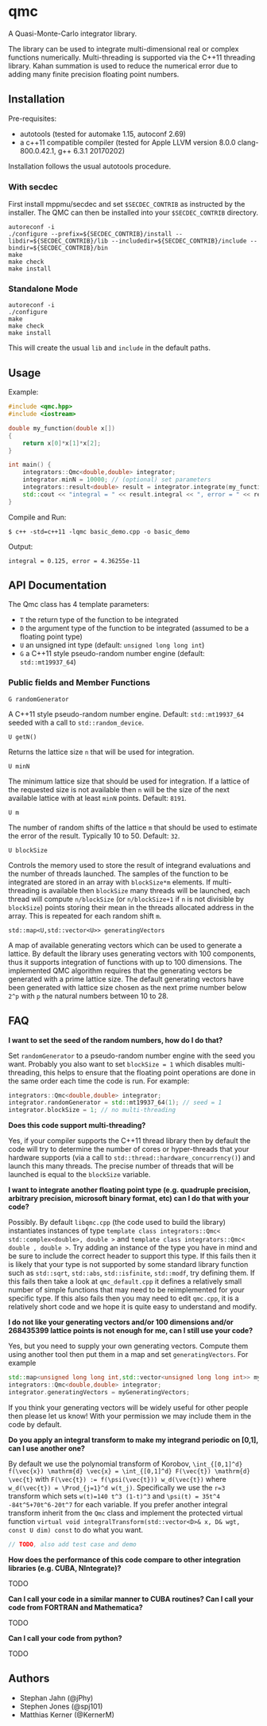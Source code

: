 # qmc

A Quasi-Monte-Carlo integrator library.

The library can be used to integrate multi-dimensional real or complex functions numerically.
Multi-threading is supported via the C++11 threading library.
Kahan summation is used to reduce the numerical error due to adding many finite precision floating point numbers.

## Installation

Pre-requisites:
* autotools (tested for automake 1.15, autoconf 2.69)
* a c++11 compatible compiler (tested for Apple LLVM version 8.0.0 clang-800.0.42.1, g++ 6.3.1 20170202)

Installation follows the usual autotools procedure. 

### With secdec

First install mppmu/secdec and set `$SECDEC_CONTRIB` as instructed by the installer.
The QMC can then be installed into your `$SECDEC_CONTRIB` directory.

```shell
autoreconf -i
./configure --prefix=${SECDEC_CONTRIB}/install --libdir=${SECDEC_CONTRIB}/lib --includedir=${SECDEC_CONTRIB}/include --bindir=${SECDEC_CONTRIB}/bin
make
make check
make install
```

### Standalone Mode

```shell
autoreconf -i
./configure
make
make check
make install
```

This will create the usual `lib` and `include` in the default paths. 

## Usage

Example:
```cpp
#include <qmc.hpp>
#include <iostream>

double my_function(double x[])
{
    return x[0]*x[1]*x[2];
}

int main() {
    integrators::Qmc<double,double> integrator;
    integrator.minN = 10000; // (optional) set parameters
    integrators::result<double> result = integrator.integrate(my_function,3);
    std::cout << "integral = " << result.integral << ", error = " << result.error << std::endl;
}
```

Compile and Run:
```shell
$ c++ -std=c++11 -lqmc basic_demo.cpp -o basic_demo
```

Output:
```shell
integral = 0.125, error = 4.36255e-11
```

## API Documentation

The Qmc class has 4 template parameters:
* `T` the return type of the  function to be integrated 
* `D` the argument type of the function to be integrated (assumed to be a floating point type) 
* `U` an unsigned int type (default: `unsigned long long int`)
* `G` a C++11 style pseudo-random number engine (default: `std::mt19937_64`)

### Public fields and Member Functions

`G randomGenerator`

A C++11 style pseudo-random number engine. Default: `std::mt19937_64` seeded with a call to `std::random_device`.

`U getN()`

Returns the lattice size `n` that will be used for integration.

`U minN`

The minimum lattice size that should be used for integration. If a lattice of the requested size is not available then `n` will be the size of the next available lattice with at least `minN` points. Default: `8191`.

`U m`

The number of random shifts of the lattice `m` that should be used to estimate the error of the result. Typically 10 to 50. Default: `32`.

`U blockSize`

Controls the memory used to store the result of integrand evaluations and the number of threads launched.
The samples of the function to be integrated are stored in an array with `blockSize*m` elements. If multi-threading is available then `blockSize` many threads will be launched, each thread will compute `n/blockSize` (or `n/blockSize+1` if `n` is not divisible by `blockSize`) points storing their mean in the threads allocated address in the array. This is repeated for each random shift `m`.

`std::map<U,std::vector<U>> generatingVectors`

A map of available generating vectors which can be used to generate a lattice. By default the library uses generating vectors with 100 components, thus it supports integration of functions with up to 100 dimensions.
The implemented QMC algorithm requires that the generating vectors be generated with a prime lattice size.
The default generating vectors have been generated with lattice size chosen as the next prime number below `2^p` with `p` the natural numbers between 10 to 28.

## FAQ

**I want to set the seed of the random numbers, how do I do that?**

Set `randomGenerator` to a pseudo-random number engine with the seed you want.
Probably you also want to set `blockSize = 1` which disables multi-threading, this helps to ensure that the floating point operations are done in the same order each time the code is run.
For example:
```cpp
integrators::Qmc<double,double> integrator;
integrator.randomGenerator = std::mt19937_64(1); // seed = 1
integrator.blockSize = 1; // no multi-threading
```

**Does this code support multi-threading?**

Yes, if your compiler supports the C++11 thread library then by default the code will try to determine the number of cores or hyper-threads that your hardware supports (via a call to `std::thread::hardware_concurrency()`) and launch this many threads. 
The precise number of threads that will be launched is equal to the `blockSize` variable.

**I want to integrate another floating point type (e.g. quadruple precision, arbitrary precision, microsoft binary format, etc) can I do that with your code?**

Possibly. By default `libqmc.cpp` (the code used to build the library) instantiates instances of type `template class integrators::Qmc< std::complex<double>, double >` and `template class integrators::Qmc< double , double >`. 
Try adding an instance of the type you have in mind and be sure to include the correct header to support this type. 
If this fails then it is likely that your type is not supported by some standard library function such as `std::sqrt`, `std::abs`, `std::isfinite`, `std::modf`, try defining them. 
If this fails then take a look at `qmc_default.cpp` it defines a relatively small number of simple functions that may need to be reimplemented for your specific type. 
If this also fails then you may need to edit `qmc.cpp`, it is a relatively short code and we hope it is quite easy to understand and modify.

**I do not like your generating vectors and/or 100 dimensions and/or 268435399 lattice points is not enough for me, can I still use your code?**

Yes, but you need to supply your own generating vectors. Compute them using another tool then put them in a map and set `generatingVectors`. For example
```cpp
std::map<unsigned long long int,std::vector<unsigned long long int>> myGeneratingVectors = { {7, {1,3}}, {11, {1,7}} };
integrators::Qmc<double,double> integrator;
integrator.generatingVectors = myGeneratingVectors;
```
If you think your generating vectors will be widely useful for other people then please let us know!
With your permission we may include them in the code by default.

**Do you apply an integral transform to make my integrand periodic on [0,1], can I use another one?**

By default we use the polynomial transform of Korobov, `\int_{[0,1]^d} f(\vec{x}) \mathrm{d} \vec{x} = \int_{[0,1]^d} F(\vec{t}) \mathrm{d} \vec{t}` with `F(\vec{t}) := f(\psi(\vec{t})) w_d(\vec{t})` where `w_d(\vec{t}) = \Prod_{j=1}^d w(t_j)`. Specifically we use the `r=3` transform which sets `w(t)=140 t^3 (1-t)^3` and `\psi(t) = 35t^4 -84t^5+70t^6-20t^7` for each variable. If you prefer another integral transform inherit from the `Qmc` class and implement the protected virtual function `virtual void integralTransform(std::vector<D>& x, D& wgt, const U dim) const` to do what you want.
```cpp
// TODO, also add test case and demo
```

**How does the performance of this code compare to other integration libraries (e.g. CUBA, NIntegrate)?**

TODO

**Can I call your code in a similar manner to CUBA routines? Can I call your code from FORTRAN and Mathematica?**

TODO

**Can I call your code from python?**

TODO

## Authors

* Stephan Jahn (@jPhy)
* Stephen Jones (@spj101)
* Matthias Kerner (@KernerM)
